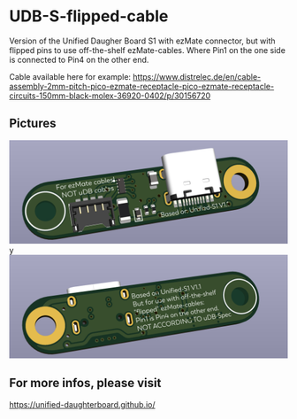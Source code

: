 # UDB-S-flipped-cable
Version of the Unified Daugher Board S1 with ezMate connector,
but with flipped pins to use off-the-shelf ezMate-cables. Where Pin1 on the one side is connected to Pin4 on the other end.

Cable available here for example:
https://www.distrelec.de/en/cable-assembly-2mm-pitch-pico-ezmate-receptacle-pico-ezmate-receptacle-circuits-150mm-black-molex-36920-0402/p/30156720

## Pictures
![Topside of PCB](https://github.com/Technofrikus/UDB-S-flipped-cable/blob/main/pictures/PCB%20top.png)y
![Underside of PCB](https://github.com/Technofrikus/UDB-S-flipped-cable/blob/main/pictures/PCB%20bottom.png)

## For more infos, please visit
https://unified-daughterboard.github.io/

